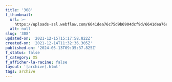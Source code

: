 ```yaml
---
title: '308'
f_thumbnail:
  url: >-
    https://uploads-ssl.webflow.com/6641dea76c75d9b6904dcf9d/6641dea76c75d9b6904dd2ea_308.jpg
  alt: null
slug: '308'
updated-on: '2021-12-15T15:17:58.822Z'
created-on: '2021-12-14T11:32:36.305Z'
published-on: '2024-05-13T09:35:37.825Z'
f_status: false
f_category: XS
f_afficher-la-racine: false
layout: '[archive].html'
tags: archive
---
```




